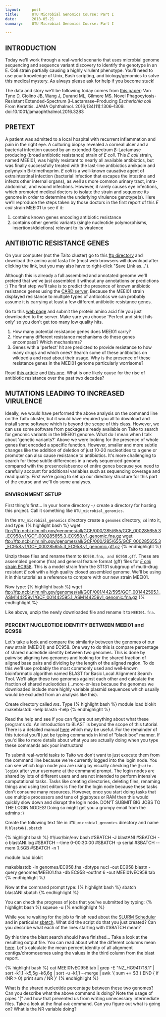 ```yaml
---
layout:     post
title:      UTU Microbial Genomics Course: Part I
date:       2018-05-21
summary:	UTU Microbial Genomics Course: Part I

---
```


## INTRODUCTION
Today we'll work through a real-world scenario that uses microbial genome sequencing and sequence variant discovery to identify the genotype in an E. Coli strain partially causing a highly virulent phenotype. You'll need to use your knowledge of Unix, Bash scripting, and biology/genomics to solve this medical mystery. As always please ask for help if you become stuck!

The data and story we'll be following today comes from [this paper](https://jamanetwork.com/journals/jamaophthalmology/fullarticle/2552682): Van Tyne D, Ciolino JB, Wang J, Durand ML, Gilmore MS. Novel Phagocytosis-Resistant Extended-Spectrum β-Lactamase–Producing _Escherichia coli_ From Keratitis. JAMA Ophthalmol. 2016;134(11):1306–1309. doi:10.1001/jamaophthalmol.2016.3283

## PRETEXT
A patient was admitted to a local hospital with recurrent inflammation and pain in the right eye. A culturing biopsy revealed a corneal ulcer and a bacterial infection caused by an extended-Spectrum β-Lactamase producing (broad antibiotic resistance) strain of _E coli_. This _E coli_ strain, named MEEI01, was highly resistant to nearly all available antibiotics, but was finally successfully treated with the last-line antibiotics amikacin and polymyxin B–trimethoprim. _E coli_ is a well-known causative agent of extraintestinal infection (bacterial infection that escapes the intestine and infects other internal organs), as well as more common urinary tract, intra-abdominal, and wound infections. However, it rarely causes eye infections, which promoted medical doctors to isolate the strain and sequence its genome in order to determine the underlying virulence genotype(s). Here we'll reproduce the steps taken by those doctors in the first report of this _E coli_ strain MEEI01 to see if it: 

1. contains known genes encoding antibiotic resistance
2. contains other genetic variants (single nucleotide polymorphisms, insertions/deletions) relevant to its virulence

## ANTIBIOTIC RESISTANCE GENES
On your computer (not the Taito cluster) go to this [ftp directory](ftp://ftp.ncbi.nlm.nih.gov/genomes/all/GCF/001/442/595/GCF_001442595.1_ASM144259v1) and download the amino acid fasta file (most web browsers will download after clicking the link, but you may also have to right-click "Save Link as...").

Although this is already a full assembled and annotated genome we'll pretend that we've just assembled it without any annotations or predictions :) The first step we'll take is to predict the presence of known antibiotic resistance genes using the [CARD server](https://academic.oup.com/nar/article/45/D1/D566/2333912). Because the MEEI01 strain displayed resistance to multiple types of antibiotics we can probably assume it is carrying at least a few different antibiotic resistance genes. 

Go to this [web page](https://card.mcmaster.ca/analyze/rgi) and submit the protein amino acid file you just downloaded to the server. Make sure you choose 'Perfect and strict hits only' so you don't get too many low quality hits.

1. How many potential resistance genes does MEEI01 carry?
2. How many different resistance mechanisms do these genes encompass? Which mechanisms?
3. Genes with a 'perfect' hit are predicted to provide resistance to how many drugs and which ones? Search some of these antibiotics on wikipedia and read about their usage. Why is the presence of these resistance genes in the MEEI01 genome particularly worrisome?

Read [this article](https://www.helsinki.fi/fi/uutiset/elamantieteet/antibioottien-maailmanloppu-vai-vallankumous) and [this one](https://www.theguardian.com/society/2017/oct/08/world-faces-antibiotic-apocalypse-says-chief-medical-officer). What is one likely cause for the rise of antibiotic resistance over the past two decades?

## MUTATIONS LEADING TO INCREASED VIRULENCE
Ideally, we would have performed the above analysis on the command line on the Taito cluster, but it would have required you all to download and install some software which is beyond the scope of this class. However, we can use some software from packages already available on Taito to search for genomic variants in the MEEI01 genome. What do I mean when I talk about 'genetic variants?' Above we were looking for the presence of whole genes that encoded a specific function. However, smaller and more subtle changes like the addition of deletion of just 10-20 nucleotides to a gene or promoter can also cause resistance to antibiotics. It's more challenging to search for these subtle differences in a newly sequenced genome compared with the presence/absence of entire genes because you need to carefully account for additional variables such as sequencing coverage and read quality. First we're going to set up our directory structure for this part of the course and we'll do some analyses. 

### ENVIRONMENT SETUP
First thing's first... In your home directory `~/` create a directory for hosting this project. Call it something like `UTU_microbial_genomics`. 

In the `UTU_microbial_genomics` directory create a `genomes` directory, `cd` into it, and type:
{% highlight bash %}
wget ftp://ftp.ncbi.nlm.nih.gov/genomes/all/GCF/000/285/655/GCF_000285655.3_EC958.v1/GCF_000285655.3_EC958.v1_genomic.fna.gz
wget ftp://ftp.ncbi.nlm.nih.gov/genomes/all/GCF/000/285/655/GCF_000285655.3_EC958.v1/GCF_000285655.3_EC958.v1_genomic.gff.gz
{% endhighlight %}

Unzip these files and rename them to `EC958.fna, and EC958.gff`. These are assembled genome (fna) and general feature format (gff) files for [_E coli_ strain EC958](http://journals.plos.org/plosone/article?id=10.1371/journal.pone.0104400). This is a model strain from the ST131 subgroup of multi-drug resistant _E coli_ with a high quality closed assembled genome. We'll be using it in this tutorial as a reference to compare with our new strain MEEI01.

Now type:
{% highlight bash %}
wget ftp://ftp.ncbi.nlm.nih.gov/genomes/all/GCF/001/442/595/GCF_001442595.1_ASM144259v1/GCF_001442595.1_ASM144259v1_genomic.fna.gz
{% endhighlight %}

Like above, unzip the newly downloaded file and rename it to `MEEI01.fna`. 

### PERCENT NUCLEOTIDE IDENTITY BETWEEN MEEI01 and EC958
Let's take a look and compare the similarity between the genomes of our new strain (MEEI01) and EC958. One way to do this is compare percentage of shared nucleotide identity between two genomes. This is done by pairwise aligning two genomes and looking for the shared fraction of aligned base pairs and dividing by the length of the aligned region. To do this we'll use probably the most commonly used and well-known bioinformatic algorithm named BLAST for Basic Local Alignment Search Tool. We'll align these two genomes against each other and calculate the fraction of shared nucleotides (...more-or-less because the genomes we downloaded include more highly variable plasmid sequences which usually would be excluded from an analysis like this).

Create directory called `ANI`. Type
{% highlight bash %}
module load biokit
makeblastdb -help
blastn -help
{% endhighlight %}

Read the help and see if you can figure out anything about what these programs do. An introduction to BLAST is beyond the scope of this tutorial. There is a detailed manual [here](https://www.ncbi.nlm.nih.gov/books/NBK279690/) which may be useful. For the remainder of this tutorial you'll just be typing commands in kind of "black box" manner. If you'd like to more details about what you are actually doing when you type these commands ask your instructors!

To submit real-world tasks to Taito we don't want to just execute them from the command line because we're currently logged into the login node. You can see which login node you are using by visually checking the `@taito-loginX` after your username at the command prompt. The login nodes are shared by lots of different users and are not intended to perform intensive computational tasks. Tasks like creating directories, deleting files, renaming things and using text editors is fine for the login node because these tasks don't consume many resources. However, once you start doing tasks that use multiple processors and tens of gigabytes or RAM then this would quickly slow down and disrupt the login node. DON'T SUBMIT BIG JOBS TO THE LOGIN NODES! Doing so might get you a grumpy email from the admins :)

Create the following text file in `UTU_microbial_genomics` directory and name it `blastANI.sbatch`

{% highlight bash %}
#!/usr/bin/env bash
#SBATCH -J blastANI
#SBATCH -o blastANI.log
#SBATCH --time 0-00:30:00
#SBATCH -p serial
#SBATCH --mem 0.5GB
#SBATCH -n 1

module load biokit

makeblastdb -in genomes/EC958.fna -dbtype nucl -out EC958
blastn -query genomes/MEEI01.fna -db EC958 -outfmt 6 -out MEEI01vEC958.tab
{% endhighlight %}

Now at the command prompt type:
{% highlight bash %}
sbatch blastANI.sbatch
{% endhighlight %}

You can check the progress of jobs that you've submitted by typing:
{% highlight bash %}
squeue -u <MYUSERNAME>
{% endhighlight %}

While you're waiting for the job to finish read about the [SLURM Scheduler](https://slurm.schedmd.com/overview.html) and in particular [sbatch](https://slurm.schedmd.com/sbatch.html). What did the script do that you just created? Can you describe what each of the lines starting with #SBATCH mean?

By this time the blast search should have finished... Take a look at the resulting output file. You can read about what the different columns mean [here](https://www.drive5.com/usearch/manual/blast6out.html). Let's calculate the mean percent identity of all alignment contigs/chromosomes using the values in the third column from the blast report.

{% highlight bash %}
cat MEEI01vEC958.tab | grep -E "NZ_HG941718.1" | sort -k1,1 -k5,5g -k6,6g | sort -u -k1,1 --merge | awk '{ sum += $3 } END { if (NR > 0) print sum / NR }'
{% endhighlight %}

What is the shared nucleotide percentage between these two genomes? Can you describe what the above command is doing? Note the usage of pipes "|" and how that prevented us from writing unnecessary intermediate files. Take a look at the final `awk` command. Can you figure out what is going on? What is the NR variable doing?
